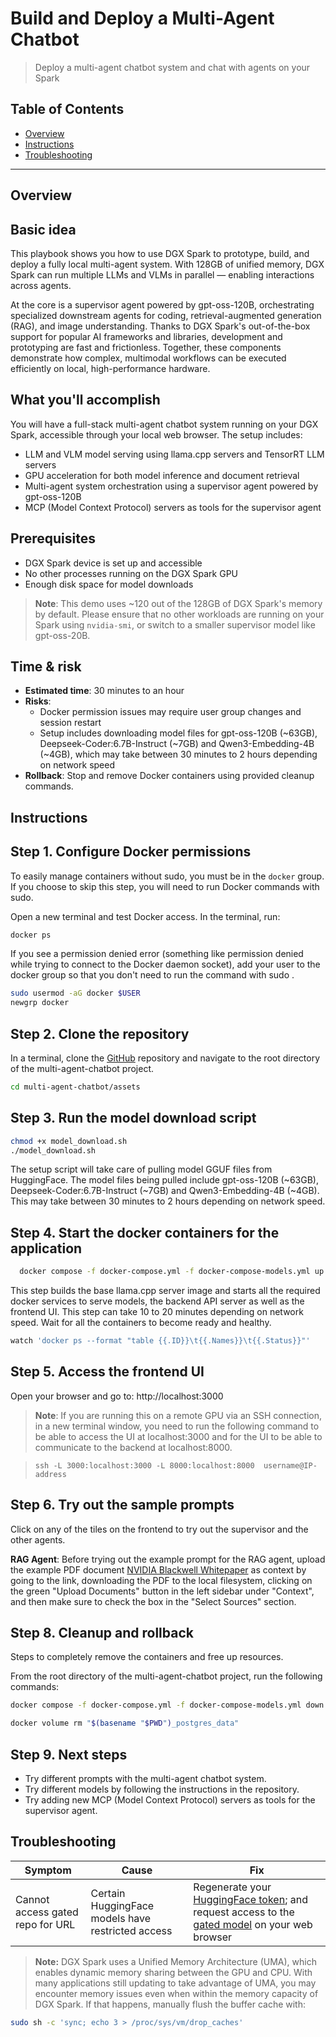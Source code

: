 # Build and Deploy a Multi-Agent Chatbot

> Deploy a multi-agent chatbot system and chat with agents on your Spark

## Table of Contents

- [Overview](#overview)
- [Instructions](#instructions)
- [Troubleshooting](#troubleshooting)

---

## Overview

## Basic idea

This playbook shows you how to use DGX Spark to prototype, build, and deploy a fully local multi-agent system. 
With 128GB of unified memory, DGX Spark can run multiple LLMs and VLMs in parallel — enabling interactions across agents.

At the core is a supervisor agent powered by gpt-oss-120B, orchestrating specialized downstream agents for coding, retrieval-augmented generation (RAG), and image understanding. 
Thanks to DGX Spark's out-of-the-box support for popular AI frameworks and libraries, development and prototyping are fast and frictionless. 
Together, these components demonstrate how complex, multimodal workflows can be executed efficiently on local, high-performance hardware.

## What you'll accomplish

You will have a full-stack multi-agent chatbot system running on your DGX Spark, accessible through
your local web browser. 
The setup includes:
- LLM and VLM model serving using llama.cpp servers and TensorRT LLM servers
- GPU acceleration for both model inference and document retrieval
- Multi-agent system orchestration using a supervisor agent powered by gpt-oss-120B
- MCP (Model Context Protocol) servers as tools for the supervisor agent

## Prerequisites

-  DGX Spark device is set up and accessible
-  No other processes running on the DGX Spark GPU
-  Enough disk space for model downloads

> **Note**: This demo uses ~120 out of the 128GB of DGX Spark's memory by default. 
> Please ensure that no other workloads are running on your Spark using `nvidia-smi`, or switch to a smaller supervisor model like gpt-oss-20B.


## Time & risk

* **Estimated time**: 30 minutes to an hour
* **Risks**:
  * Docker permission issues may require user group changes and session restart
  * Setup includes downloading model files for gpt-oss-120B (~63GB), Deepseek-Coder:6.7B-Instruct (~7GB) and Qwen3-Embedding-4B (~4GB), which may take between 30 minutes to 2 hours depending on network speed
* **Rollback**: Stop and remove Docker containers using provided cleanup commands.

## Instructions

## Step 1. Configure Docker permissions

To easily manage containers without sudo, you must be in the `docker` group. If you choose to skip this step, you will need to run Docker commands with sudo.

Open a new terminal and test Docker access. In the terminal, run:

```bash
docker ps
```

If you see a permission denied error (something like permission denied while trying to connect to the Docker daemon socket), add your user to the docker group so that you don't need to run the command with sudo .

```bash
sudo usermod -aG docker $USER
newgrp docker
```

## Step 2. Clone the repository

In a terminal, clone the [GitHub](https://gitlab.com/nvidia/dgx-spark/temp-external-playbook-assets/dgx-spark-playbook-assets/-/blob/main) repository and navigate to the root directory of the multi-agent-chatbot project.

```bash
cd multi-agent-chatbot/assets
```

## Step 3. Run the model download script

```bash
chmod +x model_download.sh
./model_download.sh
```

The setup script will take care of pulling model GGUF files from HuggingFace. 
The model files being pulled include gpt-oss-120B (~63GB), Deepseek-Coder:6.7B-Instruct (~7GB) and Qwen3-Embedding-4B (~4GB). 
This may take between 30 minutes to 2 hours depending on network speed.


## Step 4. Start the docker containers for the application

```bash
  docker compose -f docker-compose.yml -f docker-compose-models.yml up -d --build
```
This step builds the base llama.cpp server image and starts all the required docker services to serve models, the backend API server as well as the frontend UI. 
This step can take 10 to 20 minutes depending on network speed.
Wait for all the containers to become ready and healthy.

```bash
watch 'docker ps --format "table {{.ID}}\t{{.Names}}\t{{.Status}}"'
```

## Step 5. Access the frontend UI

Open your browser and go to: http://localhost:3000

> **Note**: If you are running this on a remote GPU via an SSH connection, in a new terminal window, you need to run the following command to be able to access the UI at localhost:3000 and for the UI to be able to communicate to the backend at localhost:8000.

>```ssh -L 3000:localhost:3000 -L 8000:localhost:8000  username@IP-address```

## Step 6. Try out the sample prompts

Click on any of the tiles on the frontend to try out the supervisor and the other agents.

**RAG Agent**:
Before trying out the example prompt for the RAG agent, upload the example PDF document [NVIDIA Blackwell Whitepaper](https://images.nvidia.com/aem-dam/Solutions/geforce/blackwell/nvidia-rtx-blackwell-gpu-architecture.pdf) 
as context by going to the link, downloading the PDF to the local filesystem, clicking on the green "Upload Documents" button in the left sidebar under "Context", and then make sure to check the box in the "Select Sources" section.

## Step 8. Cleanup and rollback

Steps to completely remove the containers and free up resources.

From the root directory of the multi-agent-chatbot project, run the following commands:

```bash
docker compose -f docker-compose.yml -f docker-compose-models.yml down

docker volume rm "$(basename "$PWD")_postgres_data"
```

## Step 9. Next steps

- Try different prompts with the multi-agent chatbot system.
- Try different models by following the instructions in the repository.
- Try adding new MCP (Model Context Protocol) servers as tools for the supervisor agent.

## Troubleshooting

| Symptom | Cause | Fix |
|---------|--------|-----|
| Cannot access gated repo for URL | Certain HuggingFace models have restricted access | Regenerate your [HuggingFace token](https://huggingface.co/docs/hub/en/security-tokens); and request access to the [gated model](https://huggingface.co/docs/hub/en/models-gated#customize-requested-information) on your web browser |

> **Note:** DGX Spark uses a Unified Memory Architecture (UMA), which enables dynamic memory sharing between the GPU and CPU. 
> With many applications still updating to take advantage of UMA, you may encounter memory issues even when within 
> the memory capacity of DGX Spark. If that happens, manually flush the buffer cache with:
```bash
sudo sh -c 'sync; echo 3 > /proc/sys/vm/drop_caches'
```
